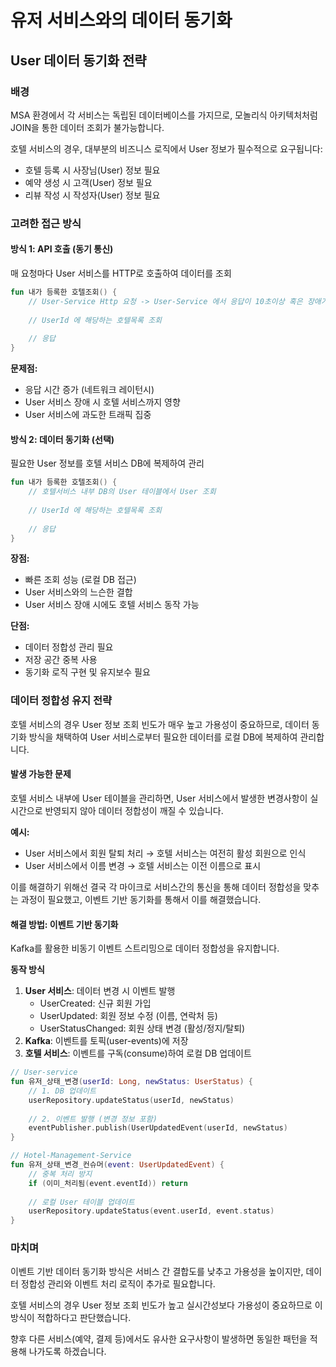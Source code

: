 # 유저 서비스와의 데이터 동기화

## User 데이터 동기화 전략

### 배경

MSA 환경에서 각 서비스는 독립된 데이터베이스를 가지므로, 모놀리식 아키텍처처럼 JOIN을 통한 데이터 조회가 불가능합니다.

호텔 서비스의 경우, 대부분의 비즈니스 로직에서 User 정보가 필수적으로 요구됩니다:

* 호텔 등록 시 사장님(User) 정보 필요
* 예약 생성 시 고객(User) 정보 필요
* 리뷰 작성 시 작성자(User) 정보 필요

### 고려한 접근 방식

#### 방식 1: API 호출 (동기 통신)

매 요청마다 User 서비스를 HTTP로 호출하여 데이터를 조회

```kotlin
fun 내가 등록한 호텔조회() {
    // User-Service Http 요청 -> User-Service 에서 응답이 10초이상 혹은 장애가 발생했다면..?
    
    // UserId 에 해당하는 호텔목록 조회
    
    // 응답
}
```

**문제점:**

* 응답 시간 증가 (네트워크 레이턴시)
* User 서비스 장애 시 호텔 서비스까지 영향
* User 서비스에 과도한 트래픽 집중

#### 방식 2: 데이터 동기화 (선택)

필요한 User 정보를 호텔 서비스 DB에 복제하여 관리

```kotlin
fun 내가 등록한 호텔조회() {
    // 호텔서비스 내부 DB의 User 테이블에서 User 조회
    
    // UserId 에 해당하는 호텔목록 조회
    
    // 응답
}
```



**장점:**

* 빠른 조회 성능 (로컬 DB 접근)
* User 서비스와의 느슨한 결합
* User 서비스 장애 시에도 호텔 서비스 동작 가능

**단점:**

* 데이터 정합성 관리 필요
* 저장 공간 중복 사용
* 동기화 로직 구현 및 유지보수 필요

### 데이터 정합성 유지 전략

호텔 서비스의 경우 User 정보 조회 빈도가 매우 높고 가용성이 중요하므로, 데이터 동기화 방식을 채택하여 User 서비스로부터 필요한 데이터를 로컬 DB에 복제하여 관리합니다.

#### 발생 가능한 문제

호텔 서비스 내부에 User 테이블을 관리하면, User 서비스에서 발생한 변경사항이 실시간으로 반영되지 않아 데이터 정합성이 깨질 수 있습니다.

**예시:**

* User 서비스에서 회원 탈퇴 처리 → 호텔 서비스는 여전히 활성 회원으로 인식
* User 서비스에서 이름 변경 → 호텔 서비스는 이전 이름으로 표시



이를 해결하기 위해선 결국 각 마이크로 서비스간의 통신을 통해 데이터 정합성을 맞추는 과정이 필요했고, 이벤트 기반 동기화를 통해서 이를 해결했습니다.

#### 해결 방법: 이벤트 기반 동기화

Kafka를 활용한 비동기 이벤트 스트리밍으로 데이터 정합성을 유지합니다.

**동작 방식**

1. **User 서비스**: 데이터 변경 시 이벤트 발행
   * UserCreated: 신규 회원 가입
   * UserUpdated: 회원 정보 수정 (이름, 연락처 등)
   * UserStatusChanged: 회원 상태 변경 (활성/정지/탈퇴)
2. **Kafka**: 이벤트를 토픽(user-events)에 저장
3. **호텔 서비스**: 이벤트를 구독(consume)하여 로컬 DB 업데이트



```kotlin
// User-service
fun 유저_상태_변경(userId: Long, newStatus: UserStatus) {
    // 1. DB 업데이트
    userRepository.updateStatus(userId, newStatus)
        
    // 2. 이벤트 발행 (변경 정보 포함)
    eventPublisher.publish(UserUpdatedEvent(userId, newStatus)
}

// Hotel-Management-Service  
fun 유저_상태_변경_컨슈머(event: UserUpdatedEvent) {
    // 중복 처리 방지
    if (이미_처리됨(event.eventId)) return
    
    // 로컬 User 테이블 업데이트
    userRepository.updateStatus(event.userId, event.status)
}
```

### 마치며

이벤트 기반 데이터 동기화 방식은 서비스 간 결합도를 낮추고 가용성을 높이지만, 데이터 정합성 관리와 이벤트 처리 로직이 추가로 필요합니다.

호텔 서비스의 경우 User 정보 조회 빈도가 높고 실시간성보다 가용성이 중요하므로 이 방식이 적합하다고 판단했습니다.

향후 다른 서비스(예약, 결제 등)에서도 유사한 요구사항이 발생하면 동일한 패턴을 적용해 나가도록 하겠습니다.

